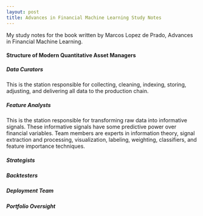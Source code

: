 ```yaml
---
layout: post
title: Advances in Financial Machine Learning Study Notes
---
```


My study notes for the book written by Marcos Lopez de Prado, Advances in Financial Machine Learning.

#### Structure of Modern Quantitative Asset Managers

##### Data Curators
This is the station responsible for collecting, cleaning, indexing, storing, adjusting, and delivering all data to the production chain.
##### Feature Analysts
This is the station responsible for transforming raw data into informative signals. These informative signals have some predictive power over financial variables. Team
members are experts in information theory, signal extraction and processing, visualization, labeling, weighting, classifiers, and feature importance techniques.
##### Strategists
##### Backtesters
##### Deployment Team
##### Portfolio Oversight
